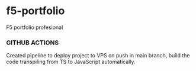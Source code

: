 # f5-portfolio
F5 portfolio profesional

### GITHUB ACTIONS

Created pipeline to deploy project to VPS on push in main branch, build the code transpiling from TS to JavaScript automatically.